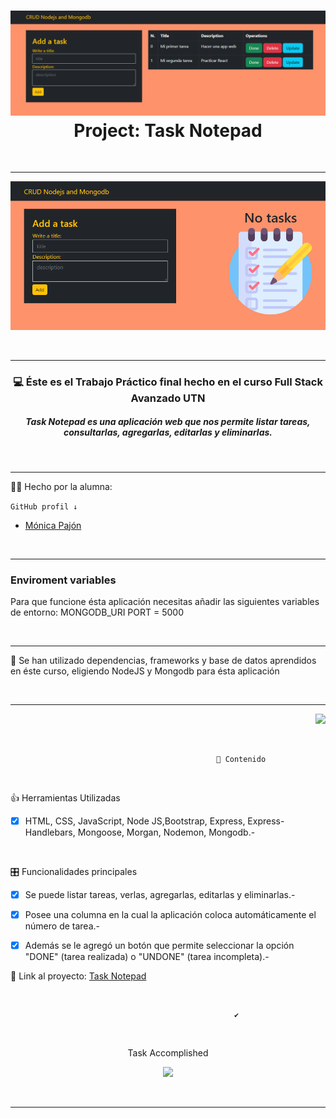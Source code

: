 <div>
<h1 align="center"><img src="./src/public/img/task.png"> Project: Task Notepad</h1>
&nbsp;

---
<p><img src="./src/public/img/no_task.png""></p>
</div>
&nbsp;

---


<p align="left"> <a href="https://tenor.com/view/solicy-task-completed-gif-26090573"></a>
 <h3 align="center"> 💻 Éste es el Trabajo Práctico final hecho en el curso Full Stack Avanzado UTN</h3>
<h5 align="center">Task Notepad es una aplicación web que nos permite listar tareas, consultarlas, agregarlas, editarlas y eliminarlas.</h5>


&nbsp;

---

<p>👩‍💻 Hecho  por la alumna:</p>

```GitHub profil ↓```
<ul>
        <li><a href="https://github.com/monicapajon" target="_blank">Mónica Pajón</a></li>
</ul>
&nbsp;

---
### Enviroment variables
Para que funcione ésta aplicación necesitas añadir las siguientes variables de entorno:
MONGODB_URI
PORT = 5000

&nbsp;

---
<p>💪 Se han utilizado dependencias, frameworks y base de datos   aprendidos en éste curso, eligiendo NodeJS y Mongodb para ésta aplicación</p>
&nbsp;

---
<p align="right"> <img src="https://tenor.com/view/checklist-task-completed-gif-14169529" width="300"></p>

&nbsp;

``` 
                                              📝 Contenido
```
   
&nbsp;

👍 Herramientas Utilizadas
- [x] HTML, CSS, JavaScript, Node JS,Bootstrap, Express, Express-Handlebars, Mongoose, Morgan, Nodemon, Mongodb.-


   
&nbsp;

🎛 Funcionalidades principales
- [x] Se puede listar tareas, verlas, agregarlas, editarlas y eliminarlas.-
- [x] Posee una columna en la cual la aplicación coloca automáticamente el número de tarea.-
- [x] Además se le agregó un botón que permite seleccionar la opción "DONE" (tarea realizada) o "UNDONE" (tarea incompleta).- 
&nbsp;


<p align="">🔗 Link al proyecto: <a href="">Task Notepad</a></p>
  
&nbsp;

``` 
                                                  ✔️
```
 
&nbsp;

<p align="center">Task Accomplished</p>
<p align="center"><img src="https://media.giphy.com/media/7JEPMRdfPLfq1sjZUJ/giphy-downsized-large.gif" width="300px"></p>
 
 
&nbsp;


---

































